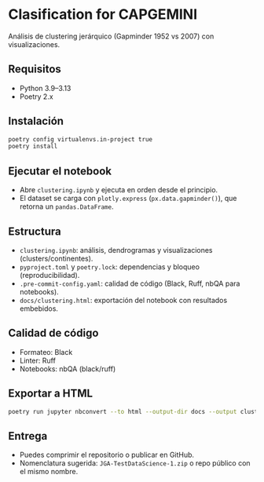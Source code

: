 # Clasification for CAPGEMINI

Análisis de clustering jerárquico (Gapminder 1952 vs 2007) con visualizaciones.

## Requisitos
- Python 3.9–3.13
- Poetry 2.x

## Instalación
```bash
poetry config virtualenvs.in-project true
poetry install
```

## Ejecutar el notebook
- Abre `clustering.ipynb` y ejecuta en orden desde el principio.
- El dataset se carga con `plotly.express` (`px.data.gapminder()`), que retorna un `pandas.DataFrame`.

## Estructura
- `clustering.ipynb`: análisis, dendrogramas y visualizaciones (clusters/continentes).
- `pyproject.toml` y `poetry.lock`: dependencias y bloqueo (reproducibilidad).
- `.pre-commit-config.yaml`: calidad de código (Black, Ruff, nbQA para notebooks).
- `docs/clustering.html`: exportación del notebook con resultados embebidos.

## Calidad de código
- Formateo: Black
- Linter: Ruff
- Notebooks: nbQA (black/ruff)

## Exportar a HTML
```bash
poetry run jupyter nbconvert --to html --output-dir docs --output clustering.html clustering.ipynb
```

## Entrega
- Puedes comprimir el repositorio o publicar en GitHub.
- Nomenclatura sugerida: `JGA-TestDataScience-1.zip` o repo público con el mismo nombre.
